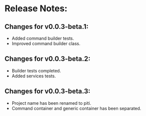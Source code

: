 # Release Notes:

## Changes for v0.0.3-beta.1:
- Added command builder tests.
- Improved command builder class.

## Changes for v0.0.3-beta.2:
- Builder tests completed.
- Added services tests.

## Changes for v0.0.3-beta.3:
- Project name has been renamed to piti.
- Command container and generic container has been separated.
